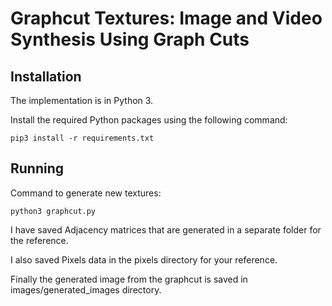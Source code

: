 # Graphcut Textures: Image and Video Synthesis Using Graph Cuts

## Installation

The implementation is in Python 3.

Install the required Python packages using the following command:
```
pip3 install -r requirements.txt
```

## Running
Command to generate new textures:
  ```
  python3 graphcut.py
  ```
  
I have saved Adjacency matrices that are generated in a separate folder for the reference.

I also saved Pixels data in the pixels directory for your reference.

Finally the generated image from the graphcut is saved in images/generated_images directory.
